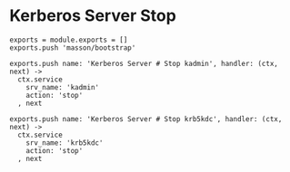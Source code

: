 
# Kerberos Server Stop

    exports = module.exports = []
    exports.push 'masson/bootstrap'

    exports.push name: 'Kerberos Server # Stop kadmin', handler: (ctx, next) ->
      ctx.service
        srv_name: 'kadmin'
        action: 'stop'
      , next

    exports.push name: 'Kerberos Server # Stop krb5kdc', handler: (ctx, next) ->
      ctx.service
        srv_name: 'krb5kdc'
        action: 'stop'
      , next
